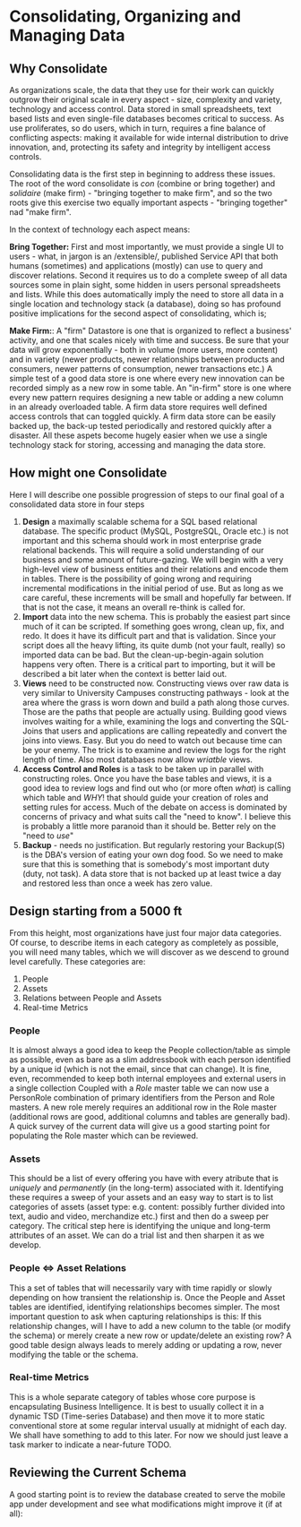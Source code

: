# Consolidating, Organizing and Managing Data

## Why Consolidate

 As organizations scale, the data that they use for their work can
 quickly outgrow their original scale in every aspect - size,
 complexity and variety, technology and access control. Data stored in
 small spreadsheets, text based lists and even single-file databases
 becomes critical to success. As use proliferates, so do users, which
 in turn, requires a fine balance of conflicting aspects: making it
 available for wide internal distribution to drive innovation, and,
 protecting its safety and integrity by intelligent access controls.

 Consolidating data is the first step in beginning to address these
 issues. The root of the word consolidate is *con* (combine or bring
 together) and *solidaire* (make firm) - "bringing together to make
 firm", and so the two roots give this exercise two equally important
 aspects - "bringing together" nad "make firm".

 In the context of technology each aspect means:

**Bring Together:** First and most importantly, we must provide a
single UI to users - what, in jargon is an /extensible/, published
Service API that both humans (sometimes) and applications (mostly) can
use to query and discover relations. Second it requires us to do a
complete sweep of all data sources some in plain sight, some hidden in
users personal spreadsheets and lists. While this does automatically
imply the need to store all data in a single location and technology
stack (a database), doing so has profound positive implications for
the second aspect of consolidating, which is;
 
**Make Firm:**: A "firm" Datastore is one that is organized to reflect
a business' activity, and one that scales nicely with time and
success. Be sure that your data will grow exponentially - both in
volume (more users, more content) and in variety (newer products,
newer relationships between products and consumers, newer patterns of
consumption, newer transactions etc.) A simple test of a good data
store is one where every new innovation can be recorded simply as a
new row in some table. An "in-firm" store is one where every new
pattern requires designing a new table or adding a new column in an
already overloaded table. A firm data store requires well defined
access controls that can toggled quickly. A firm data store can be
easily backed up, the back-up tested periodically and restored quickly
after a disaster. All these aspets become hugely easier when we use a
single technology stack for storing, accessing and managing the data
store.

## How might one Consolidate 

Here I will describe one possible progression of steps to our final
goal of a consolidated data store in four steps

1. **Design** a maximally scalable schema for a SQL based relational
   database. The specific product (MySQL, PostgreSQL, Oracle etc.) is
   not important and this schema should work in most enterprise grade
   relational backends. This will require a solid understanding of our
   business and some amount of future-gazing. We will begin with a
   very high-level view of business entities and their relations and
   encode them in tables. There is the possibility of going wrong and
   requiring incremental modifications in the initial period of
   use. But as long as we care careful, these increments will be small
   and hopefully far between. If that is not the case, it means an
   overall re-think is called for.
2. **Import** data into the new schema. This is probably the easiest
   part since much of it can be scripted. If something goes wrong,
   clean up, fix, and redo. It does it have its difficult part and
   that is validation. Since your script does all the heavy lifting,
   its quite dumb (not your fault, really) so imported data can be
   bad. But the clean-up-begin-again solution happens very
   often. There is a critical part to importing, but it will be
   described a bit later when the context is better laid out.
3. **Views** need to be constructed now. Constructing views over raw
   data is very similar to University Campuses constructing pathways -
   look at the area where the grass is worn down and build a path
   along those curves. Those are the paths that people are actually
   using. Building good views involves waiting for a while, examining
   the logs and converting the SQL-Joins that users and applications
   are calling repeatedly and convert the joins into views. Easy. But
   you do need to watch out because time can be your enemy. The trick
   is to examine and review the logs for the right length of
   time. Also most databases now allow *wriatble* views.
4. **Access Control and Roles** is a task to be taken up in parallel
   with constructing roles. Once you have the base tables and views,
   it is a good idea to review logs and find out who (or more often
   *what*) is calling which table and *WHY*! that should guide your
   creation of roles and setting rules for access. Much of the debate
   on access is dominated by concerns of privacy and what suits call
   the "need to know". I believe this is probably a little more
   paranoid than it should be. Better rely on the "need to *use*"
5. **Backup** - needs no justification. But regularly restoring your
   Backup(S) is the DBA's version of eating your own dog food. So we
   need to make sure that this is something that is somebody's most
   important duty (duty, not task). A data store that is not backed up
   at least twice a day and restored less than once a week has zero
   value.

## Design starting from a 5000 ft

From this height, most organizations have just four major data
categories. Of course, to describe items in each category as
completely as possible, you will need many tables, which we will
discover as we descend to ground level carefully. These categories
are:

1. People
2. Assets
3. Relations between People and Assets
4. Real-time Metrics

### People

It is almost always a good idea to keep the People collection/table as
simple as possible, even as bare as a slim addressbook with each
person identified by a unique id (which is not the email, since that
can change). It is fine, even, recommended to keep both internal
employees and external users in a single collection Coupled with a
*Role* master table we can now use a PersonRole combination of primary
identifiers from the Person and Role masters. A new role merely
requires an additional row in the Role master (additional rows are
good, additional columns and tables are generally bad). A quick survey
of the current data will give us a good starting point for populating
the Role master which can be reviewed.

### Assets

This should be a list of every offering you have with every atribute
that is *uniquely* and *permanently* (in the long-term) associated
with it. Identifying these requires a sweep of your assets and an easy
way to start is to list categories of assets (asset type:
e.g. content: possibly further divided into text, audio and video,
merchandize etc.) first and then do a sweep per category. The critical
step here is identifying the unique and long-term attributes of an
asset. We can do a trial list and then sharpen it as we develop.

### People <=> Asset Relations

This a set of tables that will necessarily vary with time rapidly or
slowly depending on how transient the relationship is. Once the People
and Asset tables are identified, identifying relationships becomes
simpler. The most important question to ask when capturing
relationships is this: If this relationship changes, will I have to
add a new column to the table (or modify the schema) or merely create
a new row or update/delete an existing row? A good table design always
leads to merely adding or updating a row, never modifying the table or
the schema.

### Real-time Metrics

This is a whole separate category of tables whose core purpose is
encapsulating Business Intelligence. It is best to usually collect it
in a dynamic TSD (Time-series Database) and then move it to more
static conventional store at some regular interval usually at midnight
of each day. We shall have something to add to this later. For now we
should just leave a task marker to indicate a near-future TODO.

## Reviewing the Current Schema

A good starting point is to review the database created to serve the
mobile app under development and see what modifications might improve
it (if at all):


